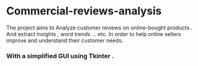 # Commercial-reviews-analysis

The project aims to Analyze customer reviews on online-bought products . And extract insights , word trends … etc. In order to help online sellers improve and understand their customer needs.

### With a simplified GUI using Tkinter .

